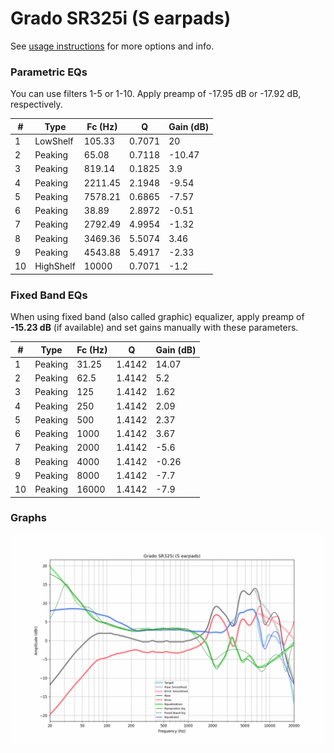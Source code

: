 # Grado SR325i (S earpads)
See [usage instructions](https://github.com/jaakkopasanen/AutoEq#usage) for more options and info.

### Parametric EQs
You can use filters 1-5 or 1-10. Apply preamp of -17.95 dB or -17.92 dB, respectively.

|   # | Type      |   Fc (Hz) |      Q |   Gain (dB) |
|-----|-----------|-----------|--------|-------------|
|   1 | LowShelf  |    105.33 | 0.7071 |       20    |
|   2 | Peaking   |     65.08 | 0.7118 |      -10.47 |
|   3 | Peaking   |    819.14 | 0.1825 |        3.9  |
|   4 | Peaking   |   2211.45 | 2.1948 |       -9.54 |
|   5 | Peaking   |   7578.21 | 0.6865 |       -7.57 |
|   6 | Peaking   |     38.89 | 2.8972 |       -0.51 |
|   7 | Peaking   |   2792.49 | 4.9954 |       -1.32 |
|   8 | Peaking   |   3469.36 | 5.5074 |        3.46 |
|   9 | Peaking   |   4543.88 | 5.4917 |       -2.33 |
|  10 | HighShelf |  10000    | 0.7071 |       -1.2  |

### Fixed Band EQs
When using fixed band (also called graphic) equalizer, apply preamp of **-15.23 dB** (if available) and set gains manually with these parameters.

|   # | Type    |   Fc (Hz) |      Q |   Gain (dB) |
|-----|---------|-----------|--------|-------------|
|   1 | Peaking |     31.25 | 1.4142 |       14.07 |
|   2 | Peaking |     62.5  | 1.4142 |        5.2  |
|   3 | Peaking |    125    | 1.4142 |        1.62 |
|   4 | Peaking |    250    | 1.4142 |        2.09 |
|   5 | Peaking |    500    | 1.4142 |        2.37 |
|   6 | Peaking |   1000    | 1.4142 |        3.67 |
|   7 | Peaking |   2000    | 1.4142 |       -5.6  |
|   8 | Peaking |   4000    | 1.4142 |       -0.26 |
|   9 | Peaking |   8000    | 1.4142 |       -7.7  |
|  10 | Peaking |  16000    | 1.4142 |       -7.9  |

### Graphs
![](./Grado%20SR325i%20(S%20earpads).png)
